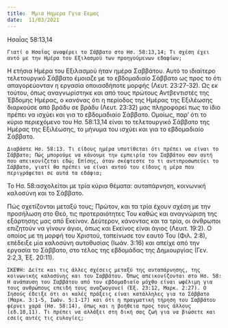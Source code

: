 ```yaml
---
title:  Μμια Ηημερα Γγια Εεμας
date:  11/03/2021
---
```


Ησαΐας 58:13,14

`Γιατί ο Ησαΐας αναφέρει το Σάββατο στο Ησ. 58:13,14; Τι σχέση έχει αυτό με την Ημέρα του Εξιλασμού των προηγούμενων εδαφίων;`

Η ετήσια Ημέρα του Εξιλασμού ήταν ημέρα Σαββάτου. Αυτό το ιδιαίτερο τελετουργικό Σάββατο έμοιαζε με το εβδομαδιαίο Σάββατο ως προς το ότι απαγορεύονταν η εργασία οποιασδήποτε μορφής (Λευτ. 23:27-32). Ως εκ τούτου, όπως αναγνωρίστηκε και από τους πρώτους Αντβεντιστές της Έβδομης Ημέρας, ο κανόνας ότι η περίοδος της Ημέρας της Εξιλέωσης διαρκούσε από βράδυ σε βράδυ (Λευτ. 23:32) μας πληροφορεί πως το ίδιο πρέπει να ισχύει και για το εβδομαδιαίο Σάββατο. Ομοίως, παρ’ ότι το κύριο περιεχόμενο του Ησ. 58:13,14 είναι το τελετουργικό Σάββατο της Ημέρας της Εξιλέωσης, το μήνυμα του ισχύει και για το εβδομαδιαίο Σάββατο.

`Διαβάστε Ησ. 58:13. Τι είδους ημέρα υποτίθεται ότι πρέπει να είναι το Σάββατο; Πώς μπορούμε να κάνουμε την εμπειρία του Σαββάτου σαν αυτή που απεικονίζεται εδώ; Επίσης, όταν σκέφτεστε το τι αντιπροσωπεύει το Σάββατο, γιατί θα πρέπει να είναι αυτού του είδους η μέρα που περιγράφεται σε αυτά τα εδάφια;`

Το Ησ. 58:ασχολείται με τρία κύρια θέματα: αυταπάρνηση, κοινωνική καλοσύνη και το Σάββατο.

Πώς σχετίζονται μεταξύ τους; Πρώτον, και τα τρία έχουν σχέση με την προσήλωση στο Θεό, τις προτεραιότητες Του καθώς και αναγνώριση της εξάρτησης μας από Εκείνον. Δεύτερον, κάνοντας και τα τρία, οι άνθρωποι επιζητούν να γίνουν άγιοι, όπως και Εκείνος είναι άγιος (Λευιτ. 19:2). Ο οποίος με τη μορφή του Χριστού, ταπείνωσε τον εαυτό Του (Φιλ. 2:8), επέδειξε μία καλοσύνη αυτοθυσίας (Ιωάν. 3:16) και απείχε από την εργασία το Σάββατο, στο τέλος της εβδομάδας της Δημιουργίας (Γεν. 2:2,3, Έξ. 20:11).

`ΣΚΕΨΗ: Δείτε και τις άλλες σχέσεις μεταξύ της αυταπάρνησης, της κοινωνικής καλοσύνης και του Σαββάτου. Όπως απεικονίζονται στο Ησ. 58: Η ανάπαυση του Σαββάτου από τον εβδομαδιαίο μόχθο είναι ωφέλιμη για τους ανθρώπους επειδή τους αναζωογονεί (Έξ. 23:12, Μαρκ. 2:27). Ο Ιησούς έδειξε ότι οι καλές πράξεις είναι κατάλληλες για το Σάββατο (Μαρκ. 3:1-5, Ιωάν. 5:1-17) και ότι η πραγματική τήρηση του Σαββάτου φέρνει χαρά (Ησ. 58:14), όπως και η βοήθεια προς τους άλλους (εδ.10,11). Τι πρέπει να αλλάξει στη δική σας ζωή για να βιώσετε και εσείς αυτές τις ευλογίες;`